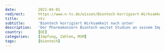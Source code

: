 ```yaml
---
date:          2021-04-01
redirect:      https://www.n-tv.de/wissen/Biontech-korrigiert-Wirksamkeit-nach-unten-article22466095.html
title:         ntv
subtitle:      'Biontech korrigiert Wirksamkeit nach unten'
description:   'Der Pharmakonzern Biontech weitet Studien an seinem Impfstoff aus. Die neuen Daten sollen eine reguläre Zulassung in den USA ermöglichen. Allerdings muss das Mainzer Unternehmen durch die neuen Ergebnisse die Wirksamkeit korrigieren.'
country:       [DE]
categories:    [Impfung, Zahlen, MSM]
tags:          [biontech]
---
```

